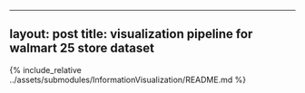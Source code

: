 ----------------------------
layout: post
title: visualization pipeline for walmart 25 store dataset
----------------------------

{% include_relative ../assets/submodules/InformationVisualization/README.md %}
